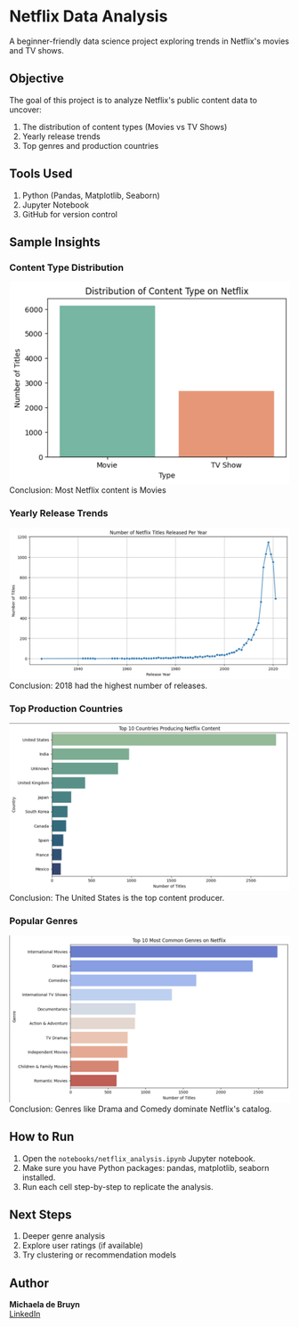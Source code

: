 # Netflix Data Analysis 

A beginner-friendly data science project exploring trends in Netflix's movies and TV shows.

##  Objective
The goal of this project is to analyze Netflix's public content data to uncover:
  1. The distribution of content types (Movies vs TV Shows)
  2. Yearly release trends
  3. Top genres and production countries

## Tools Used
  1. Python (Pandas, Matplotlib, Seaborn)
  2. Jupyter Notebook
  3. GitHub for version control

## Sample Insights

### Content Type Distribution  
![Content Type Distribution](images/netflix_content.png) 
Conclusion: Most Netflix content is Movies 

### Yearly Release Trends  
![Yearly Release Trends](images/titles_per_year.png)  
Conclusion: 2018 had the highest number of releases.

### Top Production Countries  
![Top Production Countries](images/top_countries.png)  
Conclusion: The United States is the top content producer.

### Popular Genres  
![Popular Genres](images/top_genres.png)  
Conclusion: Genres like Drama and Comedy dominate Netflix's catalog.

## How to Run

  1. Open the `notebooks/netflix_analysis.ipynb` Jupyter notebook.  
  2. Make sure you have Python packages: pandas, matplotlib, seaborn installed.  
  3. Run each cell step-by-step to replicate the analysis.


## Next Steps
  1. Deeper genre analysis
  2. Explore user ratings (if available)
  3. Try clustering or recommendation models
     

## Author
**Michaela de Bruyn**  
[LinkedIn](https://linkedin.com/in/michaela-de-bruyn)

